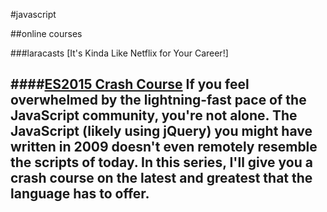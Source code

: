 #javascript


##online courses

###laracasts [It's Kinda Like Netflix for Your Career!]

####[ES2015 Crash Course](https://laracasts.com/series/es6-cliffsnotes)
If you feel overwhelmed by the lightning-fast pace of the JavaScript community, you're not alone. The JavaScript (likely using jQuery) you might have written in 2009 doesn't even remotely resemble the scripts of today. In this series, I'll give you a crash course on the latest and greatest that the language has to offer.
-----
